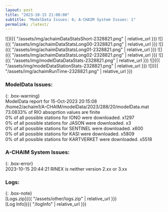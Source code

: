 ```yaml
---
layout: post
title: "2023-10-15 21:00:00"
subtitle: "ModelData Issues: 6; A-CHAIM System Issues: 1"
permalink: /latest/
---
```


![]({{ "/assets/img/achaimDataStatsShort-2328821.png" | relative_url }})
![]({{ "/assets/img/achaimDataStatsLong00-2328821.png" | relative_url }})
![]({{ "/assets/img/achaimDataStatsLong01-2328821.png" | relative_url }})
![]({{ "/assets/img/achaimDataStatsLong02-2328821.png" | relative_url }})
![]({{ "/assets/img/modelDataDataStats-2328821.png" | relative_url }})
![]({{ "/assets/img/modelDataStationStats-2328821.png" | relative_url }})
![]({{ "/assets/img/achaimRunTime-2328821.png" | relative_url }})


### ModelData Issues:  
  
{: .box-warning}  
 ModelData report for 15-Oct-2023 20:15:08   
 /home2/achaim1/A-CHAIM/modelData/2023/288/20/modelData.mat   
 73.0833% of RIO absoprtion values are finite   
 0% of all possible stations for IONO were downloaded. x1297   
 0% of all possible stations for JASON were downloaded. x3   
 0% of all possible stations for SENTINEL were downloaded. x600   
 0% of all possible stations for KASI were downloaded. x5809   
 0% of all possible stations for KARTVERKET were downloaded. x5518   
  
### A-CHAIM System Issues:  
  
{: .box-error}  
2023-10-15 20:44:21 RINEX is neither version 2.xx or 3.xx  

### Logs:  
  
{: .box-note}  
[Logs.zip]({{ "/assets/other/logs.zip" | relative_url }})  
[Log Info]({{ "/logInfo" | relative_url }})  
